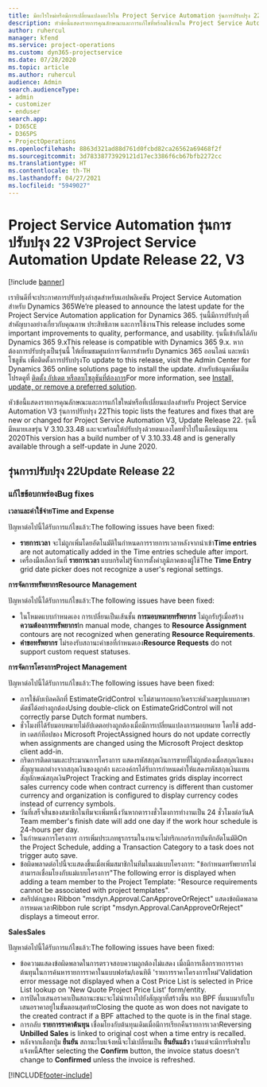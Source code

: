```yaml
---
title: มีอะไรใหม่หรือมีการเปลี่ยนแปลงอะไรใน Project Service Automation รุ่นการปรับปรุง 22 V3
description: หัวข้อนี้แสดงรายการคุณลักษณะและการแก้ไขที่พร้อมใช้งานใน Project Service Automation รุ่นการปรับปรุง 22 V3
author: ruhercul
manager: kfend
ms.service: project-operations
ms.custom: dyn365-projectservice
ms.date: 07/28/2020
ms.topic: article
ms.author: ruhercul
audience: Admin
search.audienceType:
- admin
- customizer
- enduser
search.app:
- D365CE
- D365PS
- ProjectOperations
ms.openlocfilehash: 8863d321ad88d761d0fcbd82ca26562a69468f2f
ms.sourcegitcommit: 3d78338773929121d17ec3386f6cb67bfb2272cc
ms.translationtype: HT
ms.contentlocale: th-TH
ms.lasthandoff: 04/27/2021
ms.locfileid: "5949027"
---
```

# <a name="project-service-automation-update-release-22-v3"></a><span data-ttu-id="3f725-103">Project Service Automation รุ่นการปรับปรุง 22 V3</span><span class="sxs-lookup"><span data-stu-id="3f725-103">Project Service Automation Update Release 22, V3</span></span>

[!include [banner](../includes/psa-now-project-operations.md)]

<span data-ttu-id="3f725-104">เรายินดีที่จะประกาศการปรับปรุงล่าสุดสำหรับแอปพลิเคชัน Project Service Automation สำหรับ Dynamics 365</span><span class="sxs-lookup"><span data-stu-id="3f725-104">We’re pleased to announce the latest update for the Project Service Automation application for Dynamics 365.</span></span> <span data-ttu-id="3f725-105">รุ่นนี้มีการปรับปรุงที่สำคัญบางอย่างเกี่ยวกับคุณภาพ ประสิทธิภาพ และการใช้งาน</span><span class="sxs-lookup"><span data-stu-id="3f725-105">This release includes some important improvements to quality, performance, and usability.</span></span> <span data-ttu-id="3f725-106">รุ่นนี้เข้ากันได้กับ Dynamics 365 9.x</span><span class="sxs-lookup"><span data-stu-id="3f725-106">This release is compatible with Dynamics 365 9.x.</span></span> <span data-ttu-id="3f725-107">หากต้องการปรับปรุงเป็นรุ่นนี้ ให้เยี่ยมชมศูนย์การจัดการสำหรับ Dynamics 365 ออนไลน์ และหน้าโซลูชัน เพื่อติดตั้งการปรับปรุง</span><span class="sxs-lookup"><span data-stu-id="3f725-107">To update to this release, visit the Admin Center for Dynamics 365 online solutions page to install the update.</span></span> <span data-ttu-id="3f725-108">สำหรับข้อมูลเพิ่มเติม โปรดดูที่ [ติดตั้ง อัปเดต หรือลบโซลูชันที่ต้องการ](/power-platform/admin/install-remove-preferred-solution)</span><span class="sxs-lookup"><span data-stu-id="3f725-108">For more information, see [Install, update, or remove a preferred solution](/power-platform/admin/install-remove-preferred-solution).</span></span>

<span data-ttu-id="3f725-109">หัวข้อนี้แสดงรายการคุณลักษณะและการแก้ไขใหม่หรือที่เปลี่ยนแปลงสำหรับ Project Service Automation V3 รุ่นการปรับปรุง 22</span><span class="sxs-lookup"><span data-stu-id="3f725-109">This topic lists the features and fixes that are new or changed for Project Service Automation V3, Update Release 22.</span></span> <span data-ttu-id="3f725-110">รุ่นนี้มีหมายเลขรุ่น V 3.10.33.48 และจะพร้อมให้ปรับปรุงด้วยตนเองโดยทั่วไปในเดือนมิถุนายน 2020</span><span class="sxs-lookup"><span data-stu-id="3f725-110">This version has a build number of V 3.10.33.48 and is generally available through a self-update in June 2020.</span></span>

## <a name="update-release-22"></a><span data-ttu-id="3f725-111">รุ่นการปรับปรุง 22</span><span class="sxs-lookup"><span data-stu-id="3f725-111">Update Release 22</span></span>

### <a name="bug-fixes"></a><span data-ttu-id="3f725-112">แก้ไขข้อบกพร่อง</span><span class="sxs-lookup"><span data-stu-id="3f725-112">Bug fixes</span></span>



<span data-ttu-id="3f725-113">**เวลาและค่าใช้จ่าย**</span><span class="sxs-lookup"><span data-stu-id="3f725-113">**Time and Expense**</span></span>

<span data-ttu-id="3f725-114">ปัญหาต่อไปนี้ได้รับการแก้ไขแล้ว:</span><span class="sxs-lookup"><span data-stu-id="3f725-114">The following issues have been fixed:</span></span>

- <span data-ttu-id="3f725-115">**รายการเวลา** จะไม่ถูกเพิ่มโดยอัตโนมัติในกำหนดการรายการเวลาหลังจากนำเข้า</span><span class="sxs-lookup"><span data-stu-id="3f725-115">**Time entries** are not automatically added in the Time entries schedule after import.</span></span>
- <span data-ttu-id="3f725-116">เครื่องมือเลือกวันที่ **รายการเวลา** แบบกริดไม่รู้จักการตั้งค่าภูมิภาคของผู้ใช้</span><span class="sxs-lookup"><span data-stu-id="3f725-116">The **Time Entry** grid date picker does not recognize a user's regional settings.</span></span>

<span data-ttu-id="3f725-117">**การจัดการทรัพยากร**</span><span class="sxs-lookup"><span data-stu-id="3f725-117">**Resource Management**</span></span>

<span data-ttu-id="3f725-118">ปัญหาต่อไปนี้ได้รับการแก้ไขแล้ว:</span><span class="sxs-lookup"><span data-stu-id="3f725-118">The following issues have been fixed:</span></span>

- <span data-ttu-id="3f725-119">ในโหมดแบบกำหนดเอง การเปลี่ยนเป็นเส้นชั้น **การมอบหมายทรัพยากร** ไม่ถูกรับรู้เมื่อสร้าง **ความต้องการทรัพยากร**</span><span class="sxs-lookup"><span data-stu-id="3f725-119">In manual mode, changes to **Resource Assignment** contours are not recognized when generating **Resource Requirements**.</span></span>
- <span data-ttu-id="3f725-120">**คำขอทรัพยากร** ไม่รองรับสถานะคำขอที่กำหนดเอง</span><span class="sxs-lookup"><span data-stu-id="3f725-120">**Resource Requests** do not support custom request statuses.</span></span>

<span data-ttu-id="3f725-121">**การจัดการโครงการ**</span><span class="sxs-lookup"><span data-stu-id="3f725-121">**Project Management**</span></span>

<span data-ttu-id="3f725-122">ปัญหาต่อไปนี้ได้รับการแก้ไขแล้ว:</span><span class="sxs-lookup"><span data-stu-id="3f725-122">The following issues have been fixed:</span></span>

- <span data-ttu-id="3f725-123">การใช้ดับเบิลคลิกที่ EstimateGridControl จะไม่สามารถแยกวิเคราะห์ตัวเลขรูปแบบภาษาดัตช์ได้อย่างถูกต้อง</span><span class="sxs-lookup"><span data-stu-id="3f725-123">Using double-click on EstimateGridControl will not correctly parse Dutch format numbers.</span></span>
- <span data-ttu-id="3f725-124">ชั่วโมงที่ได้รับมอบหมายไม่อัปเดตอย่างถูกต้องเมื่อมีการเปลี่ยนแปลงการมอบหมาย โดยใช้ add-in เดสก์ท็อปของ Microsoft Project</span><span class="sxs-lookup"><span data-stu-id="3f725-124">Assigned hours do not update correctly when assignments are changed using the Microsoft Project desktop client add-in.</span></span>
- <span data-ttu-id="3f725-125">กริดการติดตามและประมาณการโครงการ แสดงรหัสสกุลเงินการขายที่ไม่ถูกต้องเมื่อสกุลเงินของสัญญาแตกต่างจากสกุลเงินของลูกค้า และองค์กรได้รับการกำหนดค่าให้แสดงรหัสสกุลเงินแทนสัญลักษณ์สกุลเงิน</span><span class="sxs-lookup"><span data-stu-id="3f725-125">Project Tracking and Estimates grids display incorrect sales currency code when contract currency is different than customer currency and organization is configured to display currency codes instead of currency symbols.</span></span>
- <span data-ttu-id="3f725-126">วันที่เสร็จสิ้นของสมาชิกในทีมจะเพิ่มหนึ่งวันหากตารางชั่วโมงการทำงานเป็น 24 ชั่วโมงต่อวัน</span><span class="sxs-lookup"><span data-stu-id="3f725-126">A Team member's finish date will add one day if the work hour schedule is 24-hours per day.</span></span>
- <span data-ttu-id="3f725-127">ในกำหนดการโครงการ การเพิ่มประเภทธุรกรรมในงานจะไม่ทริกเกอร์การบันทึกอัตโนมัติ</span><span class="sxs-lookup"><span data-stu-id="3f725-127">On the Project Schedule, adding a Transaction Category to a task does not trigger auto save.</span></span>
- <span data-ttu-id="3f725-128">ข้อผิดพลาดต่อไปนี้จะแสดงขึ้นเมื่อเพิ่มสมาชิกในทีมในแม่แบบโครงการ: "ข้อกำหนดทรัพยากรไม่สามารถเชื่อมโยงกับแม่แบบโครงการ"</span><span class="sxs-lookup"><span data-stu-id="3f725-128">The following error is displayed when adding a team member to the Project Template: "Resource requirements cannot be associated with project templates".</span></span> 
- <span data-ttu-id="3f725-129">สคริปต์กฎของ Ribbon "msdyn.Approval.CanApproveOrReject" แสดงข้อผิดพลาดการหมดเวลา</span><span class="sxs-lookup"><span data-stu-id="3f725-129">Ribbon rule script "msdyn.Approval.CanApproveOrReject" displays a timeout error.</span></span>

<span data-ttu-id="3f725-130">**Sales**</span><span class="sxs-lookup"><span data-stu-id="3f725-130">**Sales**</span></span>

<span data-ttu-id="3f725-131">ปัญหาต่อไปนี้ได้รับการแก้ไขแล้ว:</span><span class="sxs-lookup"><span data-stu-id="3f725-131">The following issues have been fixed:</span></span>

- <span data-ttu-id="3f725-132">ข้อความแสดงข้อผิดพลาดในการตรวจสอบความถูกต้องไม่แสดง เมื่อมีการเลือกรายการราคาต้นทุนในการค้นหารายการราคาในแบบฟอร์ม/เอนทิตี 'รายการราคาโครงการใหม่'</span><span class="sxs-lookup"><span data-stu-id="3f725-132">Validation error message not displayed when a Cost Price List is selected in Price List lookup on 'New Quote Project Price List' form/entity.</span></span>
- <span data-ttu-id="3f725-133">การปิดใบเสนอราคาเป็นสถานะชนะจะไม่นำทางไปยังสัญญาที่สร้างขึ้น หาก BPF ที่แนบมากับใบเสนอราคาอยู่ในขั้นตอนสุดท้าย</span><span class="sxs-lookup"><span data-stu-id="3f725-133">Closing the quote as won does not navigate to the created contract if a BPF attached to the quote is in the final stage.</span></span>
- <span data-ttu-id="3f725-134">การกลับ **รายการราคาต้นทุน** เชื่อมโยงกับต้นทุนเดิมเมื่อมีการเรียกคืนรายการเวลา</span><span class="sxs-lookup"><span data-stu-id="3f725-134">Reversing **Unbilled Sales** is linked to original cost when a time entry is recalled.</span></span>
- <span data-ttu-id="3f725-135">หลังจากเลือกปุ่ม **ยืนยัน** สถานะใบแจ้งหนี้จะไม่เปลี่ยนเป็น **ยืนยันแล้ว** เว้นแต่จะมีการรีเฟรชใบแจ้งหนี้</span><span class="sxs-lookup"><span data-stu-id="3f725-135">After selecting the **Confirm** button, the invoice status doesn't change to **Confirmed** unless the invoice is refreshed.</span></span>


[!INCLUDE[footer-include](../includes/footer-banner.md)]